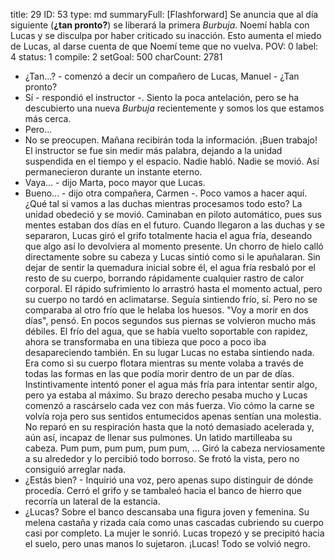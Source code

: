 title:          29
ID:             53
type:           md
summaryFull:    [Flashforward] Se anuncia que al día siguiente (**¿tan pronto?**) se liberará la primera *Burbuja*. Noemí habla con Lucas y se disculpa por haber criticado su inacción. Esto aumenta el miedo de Lucas, al darse cuenta de que Noemí teme que no vuelva.
POV:            0
label:          4
status:         1
compile:        2
setGoal:        500
charCount:      2781


- ¿Tan...? - comenzó a decir un compañero de Lucas, Manuel - ¿Tan pronto?
- Sí - respondió el instructor -. Siento la poca antelación, pero se ha descubierto una nueva *Burbuja* recientemente  y somos los que estamos más cerca.
- Pero...
- No se preocupen. Mañana recibirán toda la información. ¡Buen trabajo!
El instructor se fue sin medir más palabra, dejando a la unidad suspendida en el tiempo y el espacio.
Nadie habló. Nadie se movió. Así permanecieron durante un instante eterno.
- Vaya... - dijo Marta, poco mayor que Lucas.
- Bueno... - dijo otra compañera, Carmen -. Poco vamos a hacer aquí. ¿Qué tal si vamos a las duchas mientras procesamos todo esto?
La unidad obedeció y se movió. Caminaban en piloto automático, pues sus mentes estaban dos días en el futuro.
Cuando llegaron a las duchas y se separaron, Lucas giró el grifo totalmente hacia el agua fría, deseando que algo así lo devolviera al momento presente.
Un chorro de hielo calló directamente sobre su cabeza y Lucas sintió como si le apuñalaran. Sin dejar de sentir la quemadura inicial sobre él, el agua fría resbaló por el resto de su cuerpo, borrando rápidamente cualquier rastro de calor corporal.
El rápido sufrimiento lo arrastró hasta el momento actual, pero su cuerpo no tardó en aclimatarse.
Seguía sintiendo frío, sí. Pero no se comparaba al otro frío que le helaba los huesos.
"Voy a morir en dos días", pensó.
En pocos segundos sus piernas se volvieron mucho más débiles. El frío del agua, que se había vuelto soportable con rapidez, ahora se transformaba en una tibieza que poco a poco iba desapareciendo también.
En su lugar Lucas no estaba sintiendo nada. Era como si su cuerpo flotara mientras su mente volaba a través de todas las formas en las que podía morir dentro de un par de días.
Instintivamente intentó poner el agua más fría para intentar sentir algo, pero ya estaba al máximo. Su brazo derecho pesaba mucho y Lucas comenzó a rascárselo cada vez con más fuerza. Vio cómo la carne se volvía roja pero sus sentidos entumecidos apenas sentían una molestia.
No reparó en su respiración hasta que la notó demasiado acelerada y, aún así, incapaz de llenar sus pulmones. Un latido martilleaba su cabeza. Pum pum, pum pum, pum pum, ...
Giró la cabeza nerviosamente a su alrededor y lo percibió todo borroso. Se frotó la vista, pero no consiguió arreglar nada.
- ¿Estás bien? - Inquirió una voz, pero apenas supo distinguir de dónde procedía.
Cerró el grifo y se tambaleó hacia el banco de hierro que recorría un lateral de la estancia.
- ¿Lucas?
Sobre el banco descansaba una figura joven y femenina. Su melena castaña y rizada caía como unas cascadas cubriendo su cuerpo casi por completo. La mujer le sonrió.
Lucas tropezó y se precipitó hacia el suelo, pero unas manos lo sujetaron.
¡Lucas!
Todo se volvió negro.